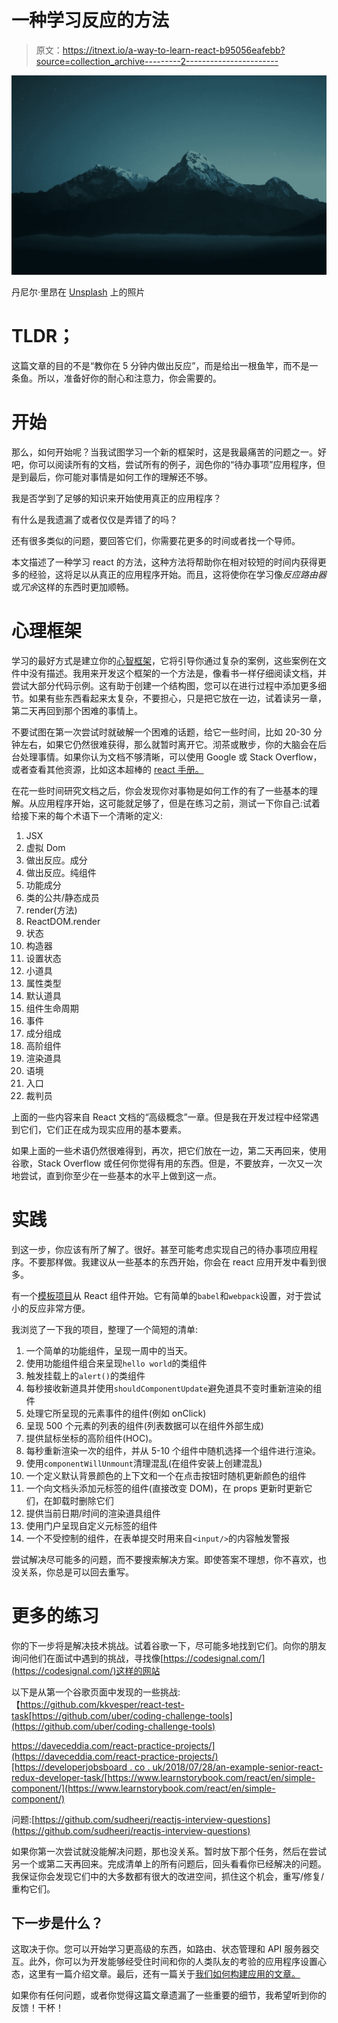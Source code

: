 # 一种学习反应的方法

> 原文：<https://itnext.io/a-way-to-learn-react-b95056eafebb?source=collection_archive---------2----------------------->

![](img/5d79e47342156a81db9b84f082006d49.png)

丹尼尔·里昂在 [Unsplash](https://unsplash.com/search/photos/mountain?utm_source=unsplash&utm_medium=referral&utm_content=creditCopyText) 上的照片

# TLDR；

这篇文章的目的不是“教你在 5 分钟内做出反应”，而是给出一根鱼竿，而不是一条鱼。所以，准备好你的耐心和注意力，你会需要的。

# 开始

那么，如何开始呢？当我试图学习一个新的框架时，这是我最痛苦的问题之一。好吧，你可以阅读所有的文档，尝试所有的例子，润色你的“待办事项”应用程序，但是到最后，你可能对事情是如何工作的理解还不够。

我是否学到了足够的知识来开始使用真正的应用程序？

有什么是我遗漏了或者仅仅是弄错了的吗？

还有很多类似的问题，要回答它们，你需要花更多的时间或者找一个导师。

本文描述了一种学习 react 的方法，这种方法将帮助你在相对较短的时间内获得更多的经验，这将足以从真正的应用程序开始。而且，这将使你在学习像*反应路由器*或*冗余*这样的东西时更加顺畅。

# 心理框架

学习的最好方式是建立你的[心智框架](https://www.wikiwand.com/en/Schema_(psychology))，它将引导你通过复杂的案例，这些案例在文件中没有描述。我用来开发这个框架的一个方法是，像看书一样仔细阅读文档，并尝试大部分代码示例。这有助于创建一个结构图，您可以在进行过程中添加更多细节。如果有些东西看起来太复杂，不要担心，只是把它放在一边，试着读另一章，第二天再回到那个困难的事情上。

不要试图在第一次尝试时就破解一个困难的话题，给它一些时间，比如 20-30 分钟左右，如果它仍然很难获得，那么就暂时离开它。沏茶或散步，你的大脑会在后台处理事情。如果你认为文档不够清晰，可以使用 Google 或 Stack Overflow，或者查看其他资源，比如这本超棒的 [react 手册。](https://medium.freecodecamp.org/the-react-handbook-b71c27b0a795)

在花一些时间研究文档之后，你会发现你对事物是如何工作的有了一些基本的理解。从应用程序开始，这可能就足够了，但是在练习之前，测试一下你自己:试着给接下来的每个术语下一个清晰的定义:

1.  JSX
2.  虚拟 Dom
3.  做出反应。成分
4.  做出反应。纯组件
5.  功能成分
6.  类的公共/静态成员
7.  render(方法)
8.  ReactDOM.render
9.  状态
10.  构造器
11.  设置状态
12.  小道具
13.  属性类型
14.  默认道具
15.  组件生命周期
16.  事件
17.  成分组成
18.  高阶组件
19.  渲染道具
20.  语境
21.  入口
22.  裁判员

上面的一些内容来自 React 文档的“高级概念”一章。但是我在开发过程中经常遇到它们，它们正在成为现实应用的基本要素。

如果上面的一些术语仍然很难得到，再次，把它们放在一边，第二天再回来，使用谷歌，Stack Overflow 或任何你觉得有用的东西。但是，不要放弃，一次又一次地尝试，直到你至少在一些基本的水平上做到这一点。

# 实践

到这一步，你应该有所了解了。很好。甚至可能考虑实现自己的待办事项应用程序。不要那样做。我建议从一些基本的东西开始，你会在 react 应用开发中看到很多。

有一个[模板项目](https://github.com/dmitriykharchenko/react-nano-template)从 React 组件开始。它有简单的`babel`和`webpack`设置，对于尝试小的反应非常方便。

我浏览了一下我的项目，整理了一个简短的清单:

1.  一个简单的功能组件，呈现一周中的当天。
2.  使用功能组件组合来呈现`hello world`的类组件
3.  触发挂载上的`alert()`的类组件
4.  每秒接收新道具并使用`shouldComponentUpdate`避免道具不变时重新渲染的组件
5.  处理它所呈现的元素事件的组件(例如 onClick)
6.  呈现 500 个元素的列表的组件(列表数据可以在组件外部生成)
7.  提供鼠标坐标的高阶组件(HOC)。
8.  每秒重新渲染一次的组件，并从 5-10 个组件中随机选择一个组件进行渲染。
9.  使用`componentWillUnmount`清理混乱(在组件安装上创建混乱)
10.  一个定义默认背景颜色的上下文和一个在点击按钮时随机更新颜色的组件
11.  一个向文档头添加元标签的组件(直接改变 DOM)，在 props 更新时更新它们，在卸载时删除它们
12.  提供当前日期/时间的渲染道具组件
13.  使用门户呈现自定义元标签的组件
14.  一个不受控制的组件，在表单提交时用来自`<input/>`的内容触发警报

尝试解决尽可能多的问题，而不要搜索解决方案。即使答案不理想，你不喜欢，也没关系，你总是可以回去重写。

# 更多的练习

你的下一步将是解决技术挑战。试着谷歌一下，尽可能多地找到它们。向你的朋友询问他们在面试中遇到的挑战，寻找像[https://codesignal.com/](https://codesignal.com/)这样的网站

以下是从第一个谷歌页面中发现的一些挑战:【https://github.com/kkvesper/react-test-task[https://github.com/uber/coding-challenge-tools](https://github.com/uber/coding-challenge-tools)

[https://daveceddia.com/react-practice-projects/](https://daveceddia.com/react-practice-projects/)[https://developerjobsboard . co . uk/2018/07/28/an-example-senior-react-redux-developer-task/](https://developerjobsboard.co.uk/2018/07/28/an-example-senior-react-redux-developer-task/)[https://www.learnstorybook.com/react/en/simple-component/](https://www.learnstorybook.com/react/en/simple-component/)

问题:[https://github.com/sudheerj/reactjs-interview-questions](https://github.com/sudheerj/reactjs-interview-questions)

如果你第一次尝试就没能解决问题，那也没关系。暂时放下那个任务，然后在尝试另一个或第二天再回来。完成清单上的所有问题后，回头看看你已经解决的问题。我保证你会发现它们中的大多数都有很大的改进空间，抓住这个机会，重写/修复/重构它们。

## 下一步是什么？

这取决于你。您可以开始学习更高级的东西，如路由、状态管理和 API 服务器交互。此外，你可以为开发能够经受住时间和你的人类队友的考验的应用程序设置心态，这里有一篇介绍文章。最后，还有一篇关于[我们如何构建应用的文章。](/how-to-structure-your-react-app-2-2cf3b8040634)

如果你有任何问题，或者你觉得这篇文章遗漏了一些重要的细节，我希望听到你的反馈！干杯！